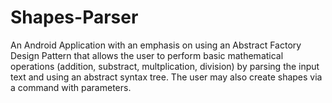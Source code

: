 # Shapes-Parser

An Android Application with an emphasis on using an Abstract Factory Design Pattern that allows the user to perform basic mathematical operations (addition, substract, multplication, division) by parsing the input text and using an abstract syntax tree.
The user may also create shapes via a command with parameters.
